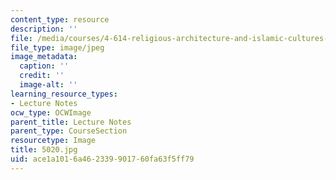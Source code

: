 ```yaml
---
content_type: resource
description: ''
file: /media/courses/4-614-religious-architecture-and-islamic-cultures-fall-2002/ace1a1016a462339901760fa63f5ff79_5020.jpg
file_type: image/jpeg
image_metadata:
  caption: ''
  credit: ''
  image-alt: ''
learning_resource_types:
- Lecture Notes
ocw_type: OCWImage
parent_title: Lecture Notes
parent_type: CourseSection
resourcetype: Image
title: 5020.jpg
uid: ace1a101-6a46-2339-9017-60fa63f5ff79
---
```

